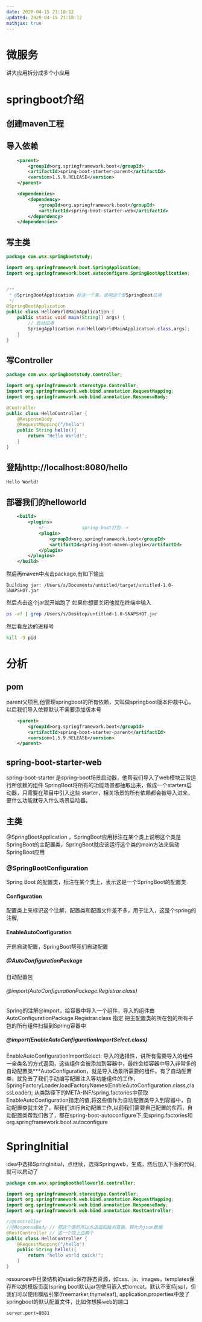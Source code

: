 ```yaml
---
date: 2020-04-15 21:18:12
updated: 2020-04-15 21:18:12
mathjax: true
---
```




# 微服务
 讲大应用拆分成多个小应用

# springboot介绍
## 创建maven工程
## 导入依赖
```xml
    <parent>
        <groupId>org.springframework.boot</groupId>
        <artifactId>spring-boot-starter-parent</artifactId>
        <version>1.5.9.RELEASE</version>
    </parent>

    <dependencies>
        <dependency>
            <groupId>org.springframework.boot</groupId>
            <artifactId>spring-boot-starter-web</artifactId>
        </dependency>
    </dependencies>
```
<!-- more -->
## 写主类
```java
package com.wsx.springbootstudy;

import org.springframework.boot.SpringApplication;
import org.springframework.boot.autoconfigure.SpringBootApplication;


/**
 * @SpringBootApplication 标注一个类，说明这个是SpringBoot应用
 */
@SpringBootApplication
public class HelloWorldMainApplication {
    public static void main(String[] args) {
        // 启动应用
        SpringApplication.run(HelloWorldMainApplication.class,args);
    }
}
```
## 写Controller
```java
package com.wsx.springbootstudy.Controller;

import org.springframework.stereotype.Controller;
import org.springframework.web.bind.annotation.RequestMapping;
import org.springframework.web.bind.annotation.ResponseBody;

@Controller
public class HelloController {
    @ResponseBody
    @RequestMapping("/hello")
    public String hello(){
        return "Hello World!";
    }
}

```
## 登陆http://localhost:8080/hello
```HTML
Hello World!
```

## 部署我们的helloworld
```xml
    <build>
        <plugins>
            <!--            spring-boot打包-->
            <plugin>
                <groupId>org.springframework.boot</groupId>
                <artifactId>spring-boot-maven-plugin</artifactId>
            </plugin>
        </plugins>
    </build>
```
 然后再maven中点击package,有如下输出
```
Building jar: /Users/s/Documents/untitled/target/untitled-1.0-SNAPSHOT.jar
```
 然后点击这个jar就开始跑了
 如果你想要关闭他就在终端中输入
```sh
ps -ef | grep /Users/s/Desktop/untitled-1.0-SNAPSHOT.jar
```
 然后看左边的进程号
```sh
kill -9 pid
```


# 分析
## pom
 parent父项目,他管理springboot的所有依赖，又叫做springboot版本仲裁中心，以后我们导入依赖默认不需要添加版本号
```xml
    <parent>
        <groupId>org.springframework.boot</groupId>
        <artifactId>spring-boot-starter-parent</artifactId>
        <version>1.5.9.RELEASE</version>
    </parent>
```
## spring-boot-starter-web
 spring-boot-starter 是spring-boot场景启动器，他帮我们导入了web模块正常运行所依赖的组件
 SpringBoot将所有的功能场景都抽取出来，做成一个starters启动器，只需要在项目中引入这些 starter，相关场景的所有依赖都会被导入进来，要什么功能就导入什么场景启动器。

## 主类
 @SpringBootApplication ，SpringBoot应用标注在某个类上说明这个类是SpringBoot的主配置类，SpringBoot就应该运行这个类的main方法来启动SpringBoot应用
### @SpringBootConfiguration
 Spring Boot 的配置类，标注在某个类上，表示这是一个SpringBoot的配置类
#### Configuration 
 配置类上来标识这个注解，配置类和配置文件差不多，用于注入，这是个spring的注解,
#### EnableAutoConfiguration
 开启自动配置，SpringBoot帮我们自动配置
##### @AutoConfigurationPackage
 自动配置包
###### @import(AutoConfigurationPackage.Registrar.class)
 Spring的注解@import，给容器中导入一个组件，导入的组件由AutoConfigurationPackage.Registrar.class 指定
 把主配置类的所在包的所有子包的所有组件扫描到Spring容器中
##### @import(EnableAutoConfigurationImportSelect.class)
 EnableAutoConfigurationImportSelect: 导入的选择性，讲所有需要导入的组件一全类名的方式返回，这些组件会被添加到容器中，最终会给容器中导入非常多的自动配置类***AutoConfiguration，就是导入场景所需要的组件。有了自动配置类，就免去了我们手动编写配置注入等功能组件的工作，
 SpringFactoryLoader.loadFactoryNames(EnableAutoConfiguration.class,classLoader); 从类路径下的META-INF/spring.factories中获取EnableAutoConfiguration指定的值,将这些值作为自动配置类导入到容器中，自动配置类就生效了，帮我们进行自动配置工作,以前我们需要自己配置的东西，自动配置类帮我们做了，都在spring-boot-autoconfigure下,见spring.factories和org.springframework.boot.autoconfigure

# SpringInitial
 idea中选择SpringInitial，点继续，选择Springweb，生成，然后加入下面的代码,就可以启动了
```java
package com.wsx.springboothelloworld.controller;

import org.springframework.stereotype.Controller;
import org.springframework.web.bind.annotation.RequestMapping;
import org.springframework.web.bind.annotation.ResponseBody;
import org.springframework.web.bind.annotation.RestController;

//@Controller
//@ResponseBody // 把这个类的所以方法返回给浏览器，转化为json数据
@RestController // 这一个顶上边两个
public class HelloController {
    @RequestMapping("/hello")
    public String hello(){
        return "hello world quick!";
    }
}
```
 resources中目录结构的static保存静态资源，如css、js、images，templates保存所以的模版页面(spring boot默认jar包使用嵌入式tomcat，默认不支持jsp)，但我们可以使用模版引擎(freemarker,thymeleaf), application.properties中放了springboot的默认配置文件，比如你想换web的端口
```properties
server.port=8081
```